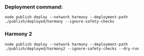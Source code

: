 ### Deployment command:
```shell
node publish deploy --network harmony --deployment-path ./publish/deployed/harmony --ignore-safety-checks
```

### Harmony 2
```shell
node publish deploy --network harmony --deployment-path ./publish/deployed/harmony2 --ignore-safety-checks --dry-run
```
